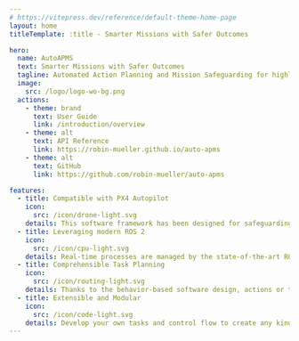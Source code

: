 ```yaml
---
# https://vitepress.dev/reference/default-theme-home-page
layout: home
titleTemplate: :title - Smarter Missions with Safer Outcomes

hero:
  name: AutoAPMS
  text: Smarter Missions with Safer Outcomes
  tagline: Automated Action Planning and Mission Safeguarding for highly automated robotic systems
  image:
    src: /logo/logo-wo-bg.png
  actions:
    - theme: brand
      text: User Guide
      link: /introduction/overview
    - theme: alt
      text: API Reference
      link: https://robin-mueller.github.io/auto-apms
    - theme: alt
      text: GitHub
      link: https://github.com/robin-mueller/auto-apms

features:
  - title: Compatible with PX4 Autopilot
    icon: 
      src: /icon/drone-light.svg
    details: This software framework has been designed for safeguarding missions executed by unmanned systems running PX4
  - title: Leveraging modern ROS 2
    icon: 
      src: /icon/cpu-light.svg
    details: Real-time processes are managed by the state-of-the-art ROS 2 middleware
  - title: Comprehensible Task Planning
    icon: 
      src: /icon/routing-light.svg
    details: Thanks to the behavior-based software design, actions or tasks can be created using a high level of abstraction
  - title: Extensible and Modular
    icon: 
      src: /icon/code-light.svg
    details: Develop your own tasks and control flow to create any kind of behavior you'd like
---
```


